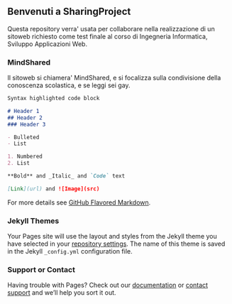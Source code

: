 ## Benvenuti a SharingProject

Questa repository verra' usata per collaborare nella realizzazione di un sitoweb richiesto come test finale al corso di Ingegneria Informatica, Sviluppo Applicazioni Web.

### MindShared

Il sitoweb si chiamera' MindShared, e si focalizza sulla condivisione della conoscenza scolastica, e se leggi sei gay.

```markdown
Syntax highlighted code block

# Header 1
## Header 2
### Header 3

- Bulleted
- List

1. Numbered
2. List

**Bold** and _Italic_ and `Code` text

[Link](url) and ![Image](src)
```

For more details see [GitHub Flavored Markdown](https://guides.github.com/features/mastering-markdown/).

### Jekyll Themes

Your Pages site will use the layout and styles from the Jekyll theme you have selected in your [repository settings](https://github.com/MastrottiSoftware/SharingProject/settings). The name of this theme is saved in the Jekyll `_config.yml` configuration file.

### Support or Contact

Having trouble with Pages? Check out our [documentation](https://help.github.com/categories/github-pages-basics/) or [contact support](https://github.com/contact) and we’ll help you sort it out.
